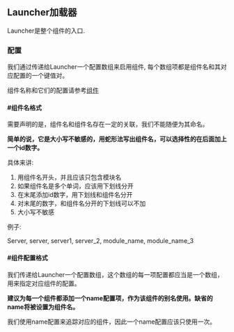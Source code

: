 
## Launcher加载器

Launcher是整个组件的入口.

### 配置

我们通过传递给Launcher一个配置数组来启用组件, 每个数组项都是组件名和其对应配置的一个键值对。

组件名称和它们的配置请参考[组件](/doc/modules-chn.md)

#### #组件名格式

需要声明的是，组件名和组件名存在一定的关联，我们不能随便为其命名。

**简单的说，它是大小写不敏感的，用蛇形法写出组件名，可以选择性的在后面加上一个id数字。**

具体来讲:

1. 用组件名开头，并且应该只包含模块名
2. 如果组件名是多个单词，应该用下划线分开
3. 在末尾添加id数字，用下划线和组件名分开
4. 对末尾的数字，和组件名分开的下划线可以不加
5. 大小写不敏感

例子:

Server, server, server1, server_2, module_name, module_name_3

#### #组件配置格式

我们传递给Launcher一个配置数组，这个数组的每一项配置都应当是一个数组，用来指定对应组件的配置。

**建议为每一个组件都添加一个name配置项，作为该组件的别名使用。缺省的name将被设置为组件名。**

我们使用name配置来追踪对应的组件，因此一个name配置应该只使用一次。
